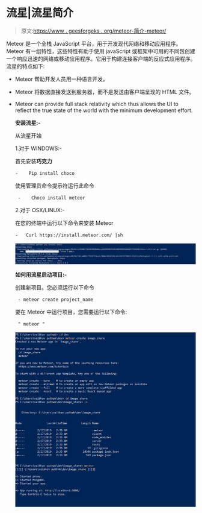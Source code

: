 # 流星|流星简介

> 原文:[https://www . geesforgeks . org/meteor-简介-meteor/](https://www.geeksforgeeks.org/meteor-introduction-to-meteor/)

Meteor 是一个全栈 JavaScript 平台，用于开发现代网络和移动应用程序。Meteor 有一组特性，这些特性有助于使用 javaScript 或框架中可用的不同包创建一个响应迅速的网络或移动应用程序。它用于构建连接客户端的反应式应用程序。流星的特点如下:

*   Meteor 帮助开发人员用一种语言开发。
*   Meteor 将数据直接发送到服务器，而不是发送由客户端呈现的 HTML 文件。
*   Meteor can provide full stack relativity which thus allows the UI to reflect the true state of the world with the minimum development effort.

    **安装流星:-**

    从流星开始

    1.对于 WINDOWS:-

    首先安装**巧克力**

    ```html
    -    Pip install choco
    ```

    使用管理员命令提示符运行此命令

    ```html
     -    Choco install meteor
    ```

    2.对于 OSX/LINUX:-

    在您的终端中运行以下命令来安装 Meteor

    ```html
    -   Curl https://install.meteor.com/ |sh
    ```

    ![](img/cdfeb4b4fde9e330c5ba94a7926f63af.png)

    **如何用流星启动项目:-**

    创建新项目。您必须运行以下命令

    ```html
     - meteor create project_name
    ```

    要在 Meteor 中运行项目，您需要运行以下命令:

    ```html
     " meteor "
    ```

    ![](img/6760b1c0f9087515aee968511b4c0b78.png)